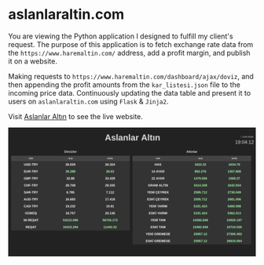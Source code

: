 # aslanlaraltin.com

You are viewing the Python application I designed to fulfill my client's request. The purpose of this application is to fetch exchange rate data from the `https://www.haremaltin.com/` address, add a profit margin, and publish it on a website.

Making requests to `https://www.haremaltin.com/dashboard/ajax/doviz`, and then appending the profit amounts from the `kar_listesi.json` file to the incoming price data. Continuously updating the data table and present it to users on `aslanlaraltin.com` using `Flask` & `Jinja2`.

Visit [Aslanlar Altın](https://aslanlaraltin.com) to see the live website.

![Panel](ss.png)
